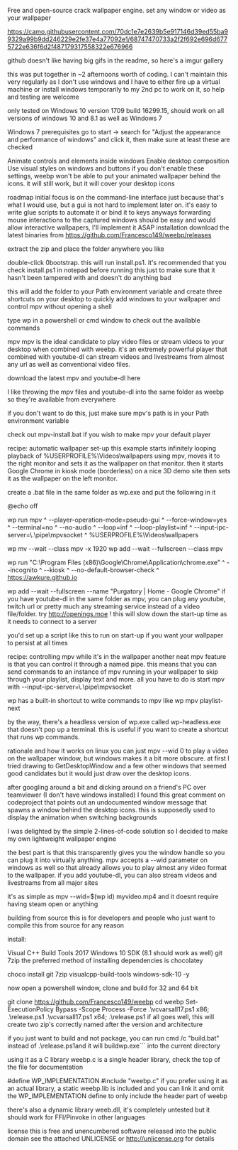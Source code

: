 Free and open-source crack wallpaper engine. set any window or video as your wallpaper

https://camo.githubusercontent.com/70dc1e7e2639b5e917146d39ed55ba99329a99b9dd246229e2fe37e4a77092e1/68747470733a2f2f692e696d6775722e636f6d2f487179317558322e676966


github doesn't like having big gifs in the readme, so here's a imgur gallery

this was put together in ~2 afternoons worth of coding. I can't maintain this very regularly as I don't use windows and I have to either fire up a virtual machine or install windows temporarily to my 2nd pc to work on it, so help and testing are welcome

only tested on Windows 10 version 1709 build 16299.15, should work on all versions of windows 10 and 8.1 as well as Windows 7

Windows 7 prerequisites
go to start -> search for "Adjust the appearance and performance of windows" and click it, then make sure at least these are checked

Animate controls and elements inside windows
Enable desktop composition
Use visual styles on windows and buttons
if you don't enable these settings, weebp won't be able to put your animated wallpaper behind the icons. it will still work, but it will cover your desktop icons

roadmap
initial focus is on the command-line interface just because that's what I would use, but a gui is not hard to implement later on. it's easy to write glue scripts to automate it or bind it to keys anyways
forwarding mouse interactions to the captured windows should be easy and would allow interactive wallpapers, I'll implement it ASAP
installation
download the latest binaries from https://github.com/Francesco149/weebp/releases

extract the zip and place the folder anywhere you like

double-click 0bootstrap. this will run install.ps1. it's recommended that you check install.ps1 in notepad before running this just to make sure that it hasn't been tampered with and doesn't do anything bad

this will add the folder to your Path environment variable and create three shortcuts on your desktop to quickly add windows to your wallpaper and control mpv without opening a shell

type wp in a powershell or cmd window to check out the available commands

mpv
mpv is the ideal candidate to play video files or stream videos to your desktop when combined with weebp. it's an extremely powerful player that combined with youtube-dl can stream videos and livestreams from almost any url as well as conventional video files.

download the latest mpv and youtube-dl here

I like throwing the mpv files and youtube-dl into the same folder as weebp so they're available from everywhere

if you don't want to do this, just make sure mpv's path is in your Path environment variable

check out mpv-install.bat if you wish to make mpv your default player

recipe: automatic wallpaper set-up
this example starts infinitely looping playback of %USERPROFILE%\Videos\wallpapers using mpv, moves it to the right monitor and sets it as the wallpaper on that monitor. then it starts Google Chrome in kiosk mode (borderless) on a nice 3D demo site then sets it as the wallpaper on the left monitor.

create a .bat file in the same folder as wp.exe and put the following in it

@echo off

wp run mpv ^
--player-operation-mode=pseudo-gui ^
--force-window=yes ^
--terminal=no ^
--no-audio ^
--loop=inf ^
--loop-playlist=inf ^
--input-ipc-server=\\.\pipe\mpvsocket ^
%USERPROFILE%\Videos\wallpapers

wp mv --wait --class mpv -x 1920
wp add --wait --fullscreen --class mpv

wp run "C:\Program Files (x86)\Google\Chrome\Application\chrome.exe" ^
--incognito ^
--kiosk ^
--no-default-browser-check ^
https://awkure.github.io

wp add --wait --fullscreen --name "Purgatory | Home - Google Chrome"
if you have youtube-dl in the same folder as mpv, you can plug any youtube, twitch url or pretty much any streaming service instead of a video file/folder. try http://openings.moe ! this will slow down the start-up time as it needs to connect to a server

you'd set up a script like this to run on start-up if you want your wallpaper to persist at all times

recipe: controlling mpv while it's in the wallpaper
another neat mpv feature is that you can control it through a named pipe. this means that you can send commands to an instance of mpv running in your wallpaper to skip through your playlist, display text and more. all you have to do is start mpv with --input-ipc-server=\\.\pipe\mpvsocket

wp has a built-in shortcut to write commands to mpv like wp mpv playlist-next

by the way, there's a headless version of wp.exe called wp-headless.exe that doesn't pop up a terminal. this is useful if you want to create a shortcut that runs wp commands.

rationale and how it works
on linux you can just mpv --wid 0 to play a video on the wallpaper window, but windows makes it a bit more obscure. at first I tried drawing to GetDesktopWindow and a few other windows that seemed good candidates but it would just draw over the desktop icons.

after googling around a bit and dicking around on a friend's PC over teamviewer (I don't have windows installed) I found this great comment on codeproject that points out an undocumented window message that spawns a window behind the desktop icons. this is supposedly used to display the animation when switching backgrounds

I was delighted by the simple 2-lines-of-code solution so I decided to make my own lightweight wallpaper engine

the best part is that this transparently gives you the window handle so you can plug it into virtually anything. mpv accepts a --wid parameter on windows as well so that already allows you to play almost any video format to the wallpaper. if you add youtube-dl, you can also stream videos and livestreams from all major sites

it's as simple as mpv --wid=$(wp id) myvideo.mp4 and it doesnt require having steam open or anything

building from source
this is for developers and people who just want to compile this from source for any reason

install:

Visual C++ Build Tools 2017
Windows 10 SDK (8.1 should work as well)
git
7zip
the preferred method of installing dependencies is chocolatey

choco install git 7zip visualcpp-build-tools windows-sdk-10 -y

now open a powershell window, clone and build for 32 and 64 bit

git clone https://github.com/Francesco149/weebp
cd weebp
Set-ExecutionPolicy Bypass -Scope Process -Force
.\vcvarsall17.ps1 x86; .\release.ps1
.\vcvarsall17.ps1 x64; .\release.ps1
if all goes well, this will create two zip's correctly named after the version and architecture

if you just want to build and not package, you can run cmd /c "build.bat" instead of .\release.ps1and it will buildwp.exe``` into the current directory

using it as a C library
weebp.c is a single header library, check the top of the file for documentation

#define WP_IMPLEMENTATION
#include "weebp.c"
if you prefer using it as an actual library, a static weebp.lib is included and you can link it and omit the WP_IMPLEMENTATION define to only include the header part of weebp

there's also a dynamic library weeb.dll, it's completely untested but it should work for FFI/Pinvoke in other languages

license
this is free and unencumbered software released into the public domain see the attached UNLICENSE or http://unlicense.org for details
